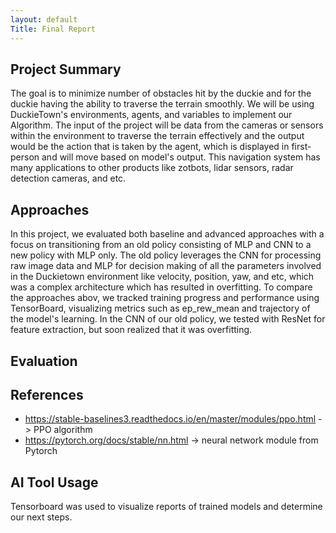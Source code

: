 ```yaml
---
layout: default
Title: Final Report
---
```


## Project Summary
The goal is to minimize number of obstacles hit by the duckie and for the duckie having the ability to traverse the terrain smoothly. We will be using DuckieTown's environments, agents, and variables to implement our Algorithm. The input of the project will be data from the cameras or sensors within the environment to traverse the terrain effectively and the output would be the action that is taken by the agent, which is displayed in first-person and will move based on model's output. This navigation system has many applications to other products like zotbots, lidar sensors, radar detection cameras, and etc. 


## Approaches
In this project, we evaluated both baseline and advanced approaches with a focus on transitioning from an old policy consisting of MLP and CNN to a new policy with MLP only. The old policy leverages the CNN for processing raw image data and MLP for decision making of all the parameters involved in the Duckietown environment like velocity, position, yaw, and etc, which was a complex architecture which has resulted in overfitting. To compare the approaches abov, we tracked training progress and performance using TensorBoard, visualizing metrics such as ep_rew_mean and trajectory of the model's learning. In the CNN of our old policy, we tested with ResNet for feature extraction, but soon realized that it was overfitting. 

## Evaluation

## References
- https://stable-baselines3.readthedocs.io/en/master/modules/ppo.html -> PPO algorithm
- https://pytorch.org/docs/stable/nn.html -> neural network module from Pytorch

## AI Tool Usage
Tensorboard was used to visualize reports of trained models and determine our next steps.

